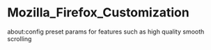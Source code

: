 # Mozilla_Firefox_Customization
about:config preset params for features such as high quality smooth scrolling
